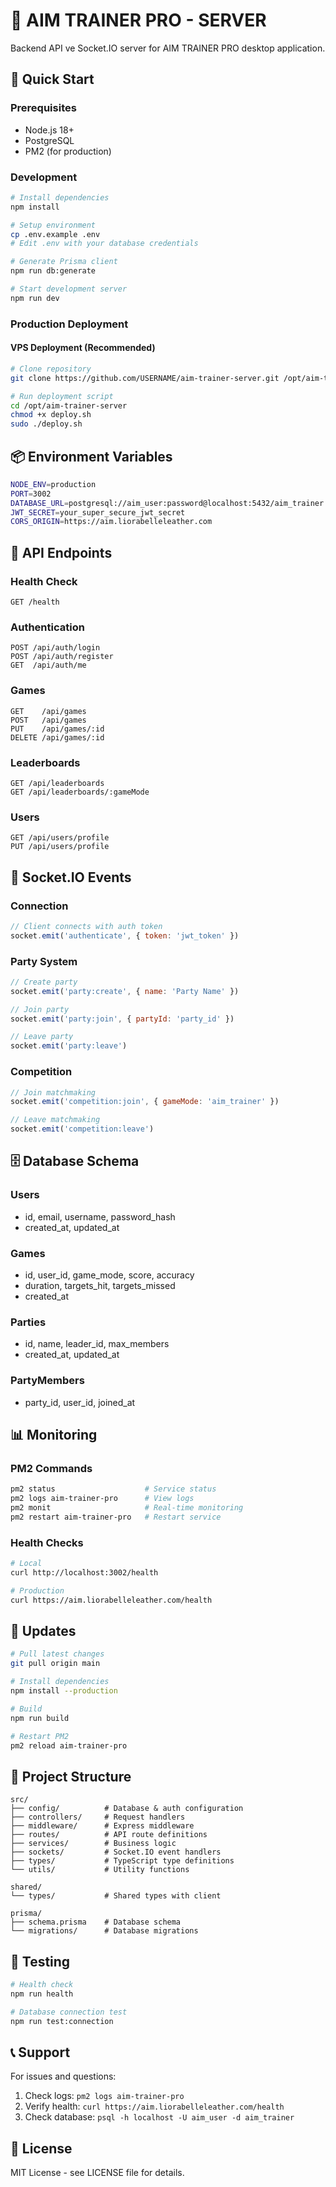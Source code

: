 # 🎯 AIM TRAINER PRO - SERVER

Backend API ve Socket.IO server for AIM TRAINER PRO desktop application.

## 🚀 Quick Start

### Prerequisites
- Node.js 18+ 
- PostgreSQL
- PM2 (for production)

### Development
```bash
# Install dependencies
npm install

# Setup environment
cp .env.example .env
# Edit .env with your database credentials

# Generate Prisma client
npm run db:generate

# Start development server
npm run dev
```

### Production Deployment

#### VPS Deployment (Recommended)
```bash
# Clone repository
git clone https://github.com/USERNAME/aim-trainer-server.git /opt/aim-trainer-server

# Run deployment script
cd /opt/aim-trainer-server
chmod +x deploy.sh
sudo ./deploy.sh
```

## 📦 Environment Variables

```bash
NODE_ENV=production
PORT=3002
DATABASE_URL=postgresql://aim_user:password@localhost:5432/aim_trainer
JWT_SECRET=your_super_secure_jwt_secret
CORS_ORIGIN=https://aim.liorabelleleather.com
```

## 🔧 API Endpoints

### Health Check
```
GET /health
```

### Authentication
```
POST /api/auth/login
POST /api/auth/register
GET  /api/auth/me
```

### Games
```
GET    /api/games
POST   /api/games
PUT    /api/games/:id
DELETE /api/games/:id
```

### Leaderboards
```
GET /api/leaderboards
GET /api/leaderboards/:gameMode
```

### Users
```
GET /api/users/profile
PUT /api/users/profile
```

## 🔌 Socket.IO Events

### Connection
```javascript
// Client connects with auth token
socket.emit('authenticate', { token: 'jwt_token' })
```

### Party System
```javascript
// Create party
socket.emit('party:create', { name: 'Party Name' })

// Join party
socket.emit('party:join', { partyId: 'party_id' })

// Leave party
socket.emit('party:leave')
```

### Competition
```javascript
// Join matchmaking
socket.emit('competition:join', { gameMode: 'aim_trainer' })

// Leave matchmaking
socket.emit('competition:leave')
```

## 🗄️ Database Schema

### Users
- id, email, username, password_hash
- created_at, updated_at

### Games
- id, user_id, game_mode, score, accuracy
- duration, targets_hit, targets_missed
- created_at

### Parties
- id, name, leader_id, max_members
- created_at, updated_at

### PartyMembers
- party_id, user_id, joined_at

## 📊 Monitoring

### PM2 Commands
```bash
pm2 status                    # Service status
pm2 logs aim-trainer-pro      # View logs
pm2 monit                     # Real-time monitoring
pm2 restart aim-trainer-pro   # Restart service
```

### Health Checks
```bash
# Local
curl http://localhost:3002/health

# Production
curl https://aim.liorabelleleather.com/health
```

## 🔄 Updates

```bash
# Pull latest changes
git pull origin main

# Install dependencies
npm install --production

# Build
npm run build

# Restart PM2
pm2 reload aim-trainer-pro
```

## 📁 Project Structure

```
src/
├── config/          # Database & auth configuration
├── controllers/     # Request handlers
├── middleware/      # Express middleware
├── routes/          # API route definitions
├── services/        # Business logic
├── sockets/         # Socket.IO event handlers
├── types/           # TypeScript type definitions
└── utils/           # Utility functions

shared/
└── types/           # Shared types with client

prisma/
├── schema.prisma    # Database schema
└── migrations/      # Database migrations
```

## 🧪 Testing

```bash
# Health check
npm run health

# Database connection test
npm run test:connection
```

## 📞 Support

For issues and questions:
1. Check logs: `pm2 logs aim-trainer-pro`
2. Verify health: `curl https://aim.liorabelleleather.com/health`
3. Check database: `psql -h localhost -U aim_user -d aim_trainer`

## 📄 License

MIT License - see LICENSE file for details. 